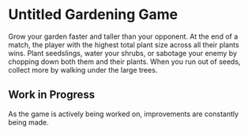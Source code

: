 # Untitled Gardening Game

Grow your garden faster and taller than your opponent. At the end of a match, the player with the highest total plant size across all their plants wins. Plant seedslings, water your shrubs, or sabotage your enemy by chopping down both them and their plants. When you run out of seeds, collect more by walking under the large trees.


## Work in Progress

As the game is actively being worked on, improvements are constantly being made.
